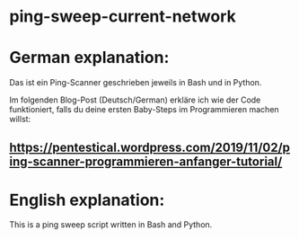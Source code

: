 # ping-sweep-current-network

# German explanation:
Das ist ein Ping-Scanner geschrieben jeweils in Bash und in Python.

Im folgenden Blog-Post (Deutsch/German) erkläre ich wie der Code funktioniert, falls du deine ersten Baby-Steps im Programmieren machen willst:

https://pentestical.wordpress.com/2019/11/02/ping-scanner-programmieren-anfanger-tutorial/
------------------------------------------------------------------------------------------------------
# English explanation:
This is a ping sweep script written in Bash and Python.
